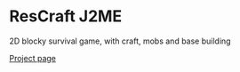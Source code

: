 # ResCraft J2ME

2D blocky survival game, with craft, mobs and base building

[Project page](https://galzuris.com/p/rescraft_java)
